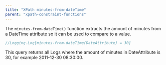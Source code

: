 ```yaml
---
title: "XPath minutes-from-dateTime"
parent: "xpath-constraint-functions"
---
```



The `minutes-from-dateTime()` function extracts the amount of minutes from a DateTime attribute so it can be used to compare to a value.

```java
//Logging.Log[minutes-from-dateTime(DateAttribute) = 30]
```

This query returns all Logs where the amount of minutes in DateAttribute is 30, for example 2011-12-30 08:30:00.
